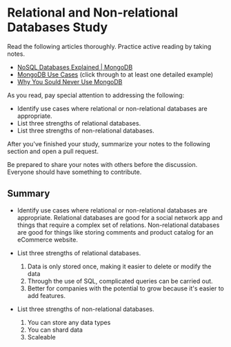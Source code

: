# Relational and Non-relational Databases Study

Read the following articles thoroughly. Practice active reading by taking notes.

-   [NoSQL Databases Explained | MongoDB](https://www.mongodb.com/nosql-explained)
-   [MongoDB Use Cases](http://docs.mongodb.org/ecosystem/use-cases/) (click
    through to at least one detailed example)
-   [Why You Sould Never Use MongoDB](http://www.sarahmei.com/blog/2013/11/11/why-you-should-never-use-mongodb/)

As you read, pay special attention to addressing the following:

-   Identify use cases where relational or non-relational databases are
    appropriate.
-   List three strengths of relational databases.
-   List three strengths of non-relational databases.

After you've finished your study, summarize your notes to the following section
and open a pull request.

Be prepared to share your notes with others before the discussion. Everyone
should have something to contribute.

## Summary

-   Identify use cases where relational or non-relational databases are
    appropriate.
    Relational databases are good for a social network app and things that require a complex set of relations.
    Non-relational databases are good for things like storing comments and product catalog for an eCommerce website.

-   List three strengths of relational databases.
    1. Data is only stored once, making it easier to delete or modify the data
    2. Through the use of SQL, complicated queries can be carried out.
    3. Better for companies with the potential to grow because it's easier to add features.


-   List three strengths of non-relational databases.
    1. You can store any data types
    2. You can shard data
    3. Scaleable
